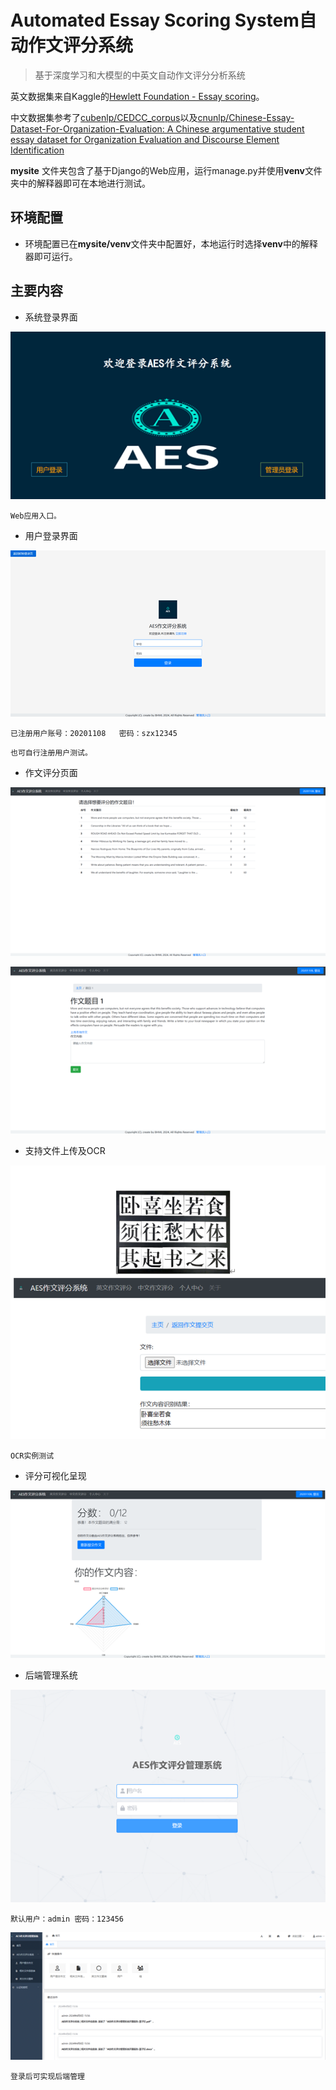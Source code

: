 # Automated Essay Scoring System自动作文评分系统
> 基于深度学习和大模型的中英文自动作文评分分析系统

英文数据集来自Kaggle的[Hewlett Foundation - Essay scoring](https://www.kaggle.com/code/mpwolke/hewlett-foundation-essay-scoring)。

中文数据集参考了[cubenlp/CEDCC_corpus](https://github.com/cubenlp/CEDCC_corpus)以及[cnunlp/Chinese-Essay-Dataset-For-Organization-Evaluation: A Chinese argumentative student essay dataset for Organization Evaluation and Discourse Element Identification](https://github.com/cnunlp/Chinese-Essay-Dataset-For-Organization-Evaluation)

**mysite** 文件夹包含了基于Django的Web应用，运行manage.py并使用**venv**文件夹中的解释器即可在本地进行测试。





## 环境配置
- 环境配置已在**mysite/venv**文件夹中配置好，本地运行时选择**venv**中的解释器即可运行。



## 主要内容
- 系统登录界面

![image-20250125213929997](https://github.com/SpoonShawn/AESS/blob/master/img/image-20250125213929997.png)

`Web应用入口。`

* 用户登录界面

![image-20250125214117872](https://github.com/SpoonShawn/AESS/blob/master/img/image-20250125214117872.png)

`已注册用户账号：20201108	密码：szx12345`

`也可自行注册用户测试。`

* 作文评分页面

![image-20250125214354131](https://github.com/SpoonShawn/AESS/blob/master/img/image-20250125214354131.png)

![image-20250125214714345](https://github.com/SpoonShawn/AESS/blob/master/img/image-20250125214714345.png)

* 支持文件上传及OCR

![image-20250125214839893](https://github.com/SpoonShawn/AESS/blob/master/img/image-20250125214839893.png)

`OCR实例测试`

* 评分可视化呈现

![image-20250125215025983](https://github.com/SpoonShawn/AESS/blob/master/img/image-20250125215025983.png)

* 后端管理系统

![image-20250125215117929](https://github.com/SpoonShawn/AESS/blob/master/img/image-20250125215117929.png)

`默认用户：admin 密码：123456`

![image-20250125215211350](https://github.com/SpoonShawn/AESS/blob/master/img/image-20250125215211350.png)

`登录后可实现后端管理`
